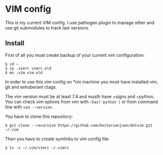 # VIM config

This is my current VIM config. I use pathogen plugin to manage other
and use git submodules to track last versions.

## Install

First of all you must create backup of your current vim configuration:

    $ cd ~
    $ cp .vimrc vimrc.old
    $ mv .vim vim.old

In order to use this vim config on *nix machine you must have installed vim, git
and exhuberant ctags.

The vim version must be at least 7.4 and musth have +signs and +python. You can
check vim options from vim with `:has('python')` or from command line with
`vim --version`.

You have to clone this repository:

    $ git clone --recursive https://github.com/hectorsanjuan/dotvim.git ~/.vim

Then you have to create symlinks to vim config file:

    $ ln -s ~/.vim/vimrc ~/.vimrc
